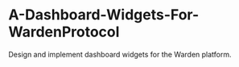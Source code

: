 # A-Dashboard-Widgets-For-WardenProtocol
Design and implement dashboard widgets for the Warden platform.
